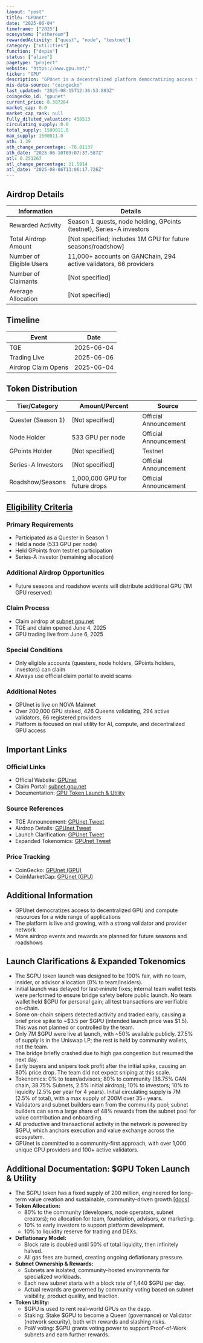 ```yaml
---
layout: "post"
title: "GPUnet"
date: "2025-06-04"
timeframe: ["2025"]
ecosystem: ["ethereum"]
rewardedActivity: ["quest", "node", "testnet"]
category: ["utilities"]
function: ["depin"]
status: ["alive"]
pagetype: "project"
website: "https://www.gpu.net/"
ticker: "GPU"
description: "GPUnet is a decentralized platform democratizing access to high-performance computing and GPU resources for AI, data analysis, and scientific research."
mis-data-source: "coingecko"
last_updated: "2025-08-15T12:36:53.883Z"
coingecko_id: "gpunet"
current_price: 0.307284
market_cap: 0.0
market_cap_rank: null
fully_diluted_valuation: 458513
circulating_supply: 0.0
total_supply: 1500011.0
max_supply: 1500011.0
ath: 1.39
ath_change_percentage: -78.01137
ath_date: "2025-06-10T09:07:37.587Z"
atl: 0.251267
atl_change_percentage: 21.5914
atl_date: "2025-08-06T13:06:17.726Z"
---
```


## Airdrop Details

| Information              | Details                                                     |
| ------------------------ | ----------------------------------------------------------- |
| Rewarded Activity        | Season 1 quests, node holding, GPoints (testnet), Series-A investors |
| Total Airdrop Amount     | [Not specified; includes 1M GPU for future seasons/roadshow] |
| Number of Eligible Users | 11,000+ accounts on GANChain, 294 active validators, 66 providers |
| Number of Claimants      | [Not specified]                                             |
| Average Allocation       | [Not specified]                                             |

## Timeline

| Event               | Date                                           |
| ------------------- | ---------------------------------------------- |
| TGE                 | 2025-06-04                                     |
| Trading Live        | 2025-06-06                                     |
| Airdrop Claim Opens | 2025-06-04                                     |

## Token Distribution

| Tier/Category      | Amount/Percent                | Source                    |
| ------------------ | ---------------------------- | ------------------------- |
| Quester (Season 1) | [Not specified]               | Official Announcement     |
| Node Holder        | 533 GPU per node              | Official Announcement     |
| GPoints Holder     | [Not specified]               | Testnet                   |
| Series-A Investors | [Not specified]               | Official Announcement     |
| Roadshow/Seasons   | 1,000,000 GPU for future drops| Official Announcement     |

## [Eligibility Criteria](https://x.com/gpunet/status/1930222021188956439)

### Primary Requirements

- Participated as a Quester in Season 1
- Held a node (533 GPU per node)
- Held GPoints from testnet participation
- Series-A investor (remaining allocation)

### Additional Airdrop Opportunities

- Future seasons and roadshow events will distribute additional GPU (1M GPU reserved)

### Claim Process

- Claim airdrop at [subnet.gpu.net](http://subnet.gpu.net)
- TGE and claim opened June 4, 2025
- GPU trading live from June 6, 2025

### Special Conditions

- Only eligible accounts (questers, node holders, GPoints holders, investors) can claim
- Always use official claim portal to avoid scams

### Additional Notes

- GPUnet is live on NOVA Mainnet
- Over 200,000 GPU staked, 426 Queens validating, 294 active validators, 66 registered providers
- Platform is focused on real utility for AI, compute, and decentralized GPU access

## Important Links

### Official Links

- Official Website: [GPUnet](https://www.gpu.net/)
- Claim Portal: [subnet.gpu.net](http://subnet.gpu.net)
- Documentation: [GPU Token Launch & Utility](https://docs.gpu.net/usdgpu-token-launch)

### Source References

- TGE Announcement: [GPUnet Tweet](https://x.com/gpunet/status/1930208861731868947)
- Airdrop Details: [GPUnet Tweet](https://x.com/gpunet/status/1930208861731868947)
- Launch Clarification: [GPUnet Tweet](https://x.com/gpunet/status/1932862685508743302)
- Expanded Tokenomics: [GPUnet Tweet](https://x.com/gpunet/status/1930975386969768161)

### Price Tracking

- CoinGecko: [GPUnet (GPU)](https://www.coingecko.com/en/coins/gpunet)
- CoinMarketCap: [GPUnet (GPU)](https://coinmarketcap.com/currencies/gpunet/)

## Additional Information

- GPUnet democratizes access to decentralized GPU and compute resources for a wide range of applications
- The platform is live and growing, with a strong validator and provider network
- More airdrop events and rewards are planned for future seasons and roadshows

## Launch Clarifications & Expanded Tokenomics

- The $GPU token launch was designed to be 100% fair, with no team, insider, or advisor allocation (0% to team/insiders).
- Initial launch was delayed for last-minute fixes; internal team wallet tests were performed to ensure bridge safety before public launch. No team wallet held $GPU for personal gain; all test transactions are verifiable on-chain.
- Some on-chain snipers detected activity and traded early, causing a brief price spike to ~$3.5 per $GPU (intended launch price was $1.5). This was not planned or controlled by the team.
- Only 7M $GPU were live at launch, with ~50% available publicly. 27.5% of supply is in the Uniswap LP; the rest is held by community wallets, not the team.
- The bridge briefly crashed due to high gas congestion but resumed the next day.
- Early buyers and snipers took profit after the initial spike, causing an 80% price drop. The team did not expect sniping at this scale.
- Tokenomics: 0% to team/advisors; 80% to community (38.75% GAN chain, 38.75% Subnets, 2.5% initial airdrop); 10% to investors; 10% to liquidity (2.5% per year for 4 years). Initial circulating supply is 7M (2.5% of total), with a max supply of 200M over 35+ years.
- Validators and subnet builders earn from the community pool; subnet builders can earn a large share of 48% rewards from the subnet pool for value contribution and onboarding.
- All productive and transactional activity in the network is powered by $GPU, which anchors execution and value exchange across the ecosystem.
- GPUnet is committed to a community-first approach, with over 1,000 unique GPU providers and 100+ active validators.

## Additional Documentation: $GPU Token Launch & Utility

- The $GPU token has a fixed supply of 200 million, engineered for long-term value creation and sustainable, community-driven growth [[docs]](https://docs.gpu.net/usdgpu-token-launch).
- **Token Allocation:**
  - 80% to the community (developers, node operators, subnet creators); no allocation for team, foundation, advisors, or marketing.
  - 10% to early investors to support platform development.
  - 10% to liquidity reserve for trading and DEXs.
- **Deflationary Model:**
  - Block rate is doubled until 50% of total liquidity, then infinitely halved.
  - All gas fees are burned, creating ongoing deflationary pressure.
- **Subnet Ownership & Rewards:**
  - Subnets are isolated, community-hosted environments for specialized workloads.
  - Each new subnet starts with a block rate of 1,440 $GPU per day.
  - Actual rewards are governed by community voting based on subnet visibility, product quality, and traction.
- **Token Utility:**
  - $GPU is used to rent real-world GPUs on the dapp.
  - Staking: Stake $GPU to become a Queen (governance) or Validator (network security), both with rewards and slashing risks.
  - PoW voting: $GPU grants voting power to support Proof-of-Work subnets and earn further rewards.